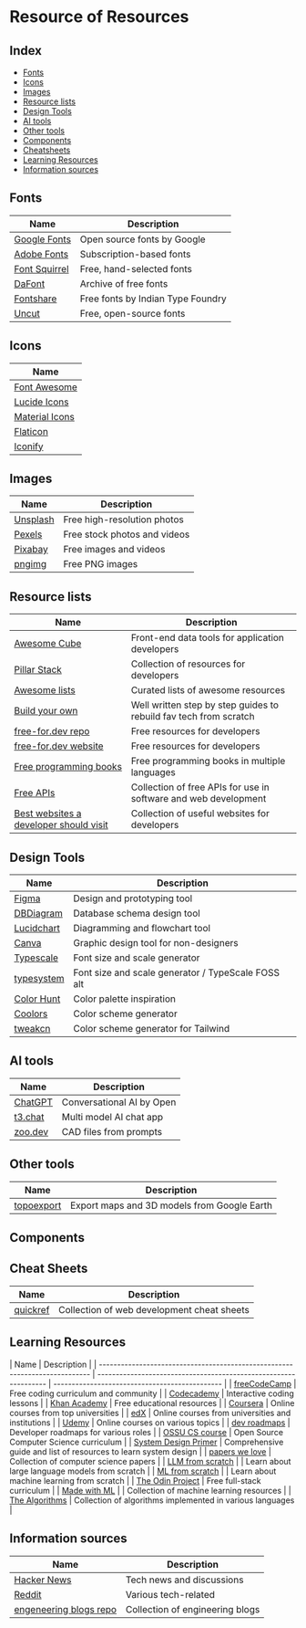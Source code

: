 # Resource of Resources

## Index

- [Fonts](#fonts)
- [Icons](#icons)
- [Images](#images)
- [Resource lists](#resource-lists)
- [Design Tools](#design-tools)
- [AI tools](#ai-tools)
- [Other tools](#other-tools)
- [Components](#components)
- [Cheatsheets](#cheat-sheets)
- [Learning Resources](#learning-resources)
- [Information sources](#information-sources)

## Fonts

| Name                                           | Description                       |
| ---------------------------------------------- | --------------------------------- |
| [Google Fonts](https://fonts.google.com/)      | Open source fonts by Google       |
| [Adobe Fonts](https://fonts.adobe.com/)        | Subscription-based fonts          |
| [Font Squirrel](https://www.fontsquirrel.com/) | Free, hand-selected fonts         |
| [DaFont](https://www.dafont.com/)              | Archive of free fonts             |
| [Fontshare](https://www.fontshare.com/)        | Free fonts by Indian Type Foundry |
| [Uncut](https://uncut.wtf)                     | Free, open-source fonts           |

## Icons

| Name                                             |
| ------------------------------------------------ |
| [Font Awesome](https://fontawesome.com/)         |
| [Lucide Icons](https://lucide.dev/)              |
| [Material Icons](https://fonts.google.com/icons) |
| [Flaticon](https://www.flaticon.com/)            |
| [Iconify](https://iconify.design/)               |

## Images

| Name                              | Description                  |
| --------------------------------- | ---------------------------- |
| [Unsplash](https://unsplash.com/) | Free high-resolution photos  |
| [Pexels](https://www.pexels.com/) | Free stock photos and videos |
| [Pixabay](https://pixabay.com/)   | Free images and videos       |
| [pngimg](https://pngimg.com/)     | Free PNG images              |

## Resource lists

| Name                                                                                                        | Description                                                       |
| ----------------------------------------------------------------------------------------------------------- | ----------------------------------------------------------------- |
| [Awesome Cube](https://awesome.cube.dev/?tools=charts)                                                      | Front-end data tools for application developers                   |
| [Pillar Stack](https://pillarstack.com/)                                                                    | Collection of resources for developers                            |
| [Awesome lists](https://github.com/sindresorhus/awesome)                                                    | Curated lists of awesome resources                                |
| [Build your own](https://github.com/codecrafters-io/build-your-own-x)                                       | Well written step by step guides to rebuild fav tech from scratch |
| [free-for.dev repo](https://github.com/ripienaar/free-for-dev)                                              | Free resources for developers                                     |
| [free-for.dev website](https://free-for.dev/)                                                               | Free resources for developers                                     |
| [Free programming books](https://github.com/EbookFoundation/free-programming-books)                         | Free programming books in multiple languages                      |
| [Free APIs](https://github.com/public-apis/public-apis)                                                     | Collection of free APIs for use in software and web development   |
| [Best websites a developer should visit](https://github.com/sdmg15/Best-websites-a-programmer-should-visit) | Collection of useful websites for developers                      |

## Design Tools

| Name                                         | Description                                        |
| -------------------------------------------- | -------------------------------------------------- |
| [Figma](https://www.figma.com/)              | Design and prototyping tool                        |
| [DBDiagram](https://dbdiagram.io/)           | Database schema design tool                        |
| [Lucidchart](https://www.lucidchart.com/)    | Diagramming and flowchart tool                     |
| [Canva](https://www.canva.com/)              | Graphic design tool for non-designers              |
| [Typescale](https://www.typescale.app/)      | Font size and scale generator                      |
| [typesystem](https://typesystem.kriti.blog/) | Font size and scale generator / TypeScale FOSS alt |
| [Color Hunt](https://colorhunt.co/)          | Color palette inspiration                          |
| [Coolors](https://coolors.co/)               | Color scheme generator                             |
| [tweakcn](https://tweakcn.com/)              | Color scheme generator for Tailwind                |

## AI tools

| Name                                | Description               |
| ----------------------------------- | ------------------------- |
| [ChatGPT](https://chat.openai.com/) | Conversational AI by Open |
| [t3.chat](https://t3.chat/)         | Multi model AI chat app   |
| [zoo.dev](https://zoo.dev/)         | CAD files from prompts    |

## Other tools

| Name                                  | Description                                 |
| ------------------------------------- | ------------------------------------------- |
| [topoexport](https://topoexport.com/) | Export maps and 3D models from Google Earth |

## Components

## Cheat Sheets

| Name                             | Description                                |
| -------------------------------- | ------------------------------------------ |
| [quickref](https://quickref.me/) | Collection of web development cheat sheets |

## Learning Resources

| Name                                                                        | Description                                                      |
| --------------------------------------------------------------------------- | ---------------------------------------------------------------- | ---------------------------------------------- |
| [freeCodeCamp](https://www.freecodecamp.org/)                               | Free coding curriculum and community                             |
| [Codecademy](https://www.codecademy.com/)                                   | Interactive coding lessons                                       |
| [Khan Academy](https://www.khanacademy.org/)                                | Free educational resources                                       |
| [Coursera](https://www.coursera.org/)                                       | Online courses from top universities                             |
| [edX](https://www.edx.org/)                                                 | Online courses from universities and institutions                |
| [Udemy](https://www.udemy.com/)                                             | Online courses on various topics                                 |
| [dev roadmaps](https://github.com/kamranahmedse/developer-roadmap)          | Developer roadmaps for various roles                             |
| [OSSU CS course](https://github.com/ossu/computer-science)                  | Open Source Computer Science curriculum                          |
| [System Design Primer](https://github.com/donnemartin/system-design-primer) | Comprehensive guide and list of resources to learn system design |
| [papers we love](https://github.com/papers-we-love/papers-we-love)          | Collection of computer science papers                            |
| [LLM from scratch](https://github.com/rasbt/LLMs-from-scratch)              |                                                                  | Learn about large language models from scratch |
| [ML from scratch](https://github.com/eriklindernoren/ML-From-Scratch)       |                                                                  | Learn about machine learning from scratch      |
| [The Odin Project](https://www.theodinproject.com/)                         | Free full-stack curriculum                                       |
| [Made with ML](https://github.com/GokuMohandas/Made-With-ML)                |                                                                  | Collection of machine learning resources       |
| [The Algorithms](https://github.com/thealgorithms)                          | Collection of algorithms implemented in various languages        |

## Information sources

| Name                                                                     | Description                     |
| ------------------------------------------------------------------------ | ------------------------------- |
| [Hacker News](https://news.ycombinator.com/)                             | Tech news and discussions       |
| [Reddit](https://www.reddit.com/)                                        | Various tech-related            |
| [engeneering blogs repo](https://github.com/kilimchoi/engineering-blogs) | Collection of engineering blogs |
